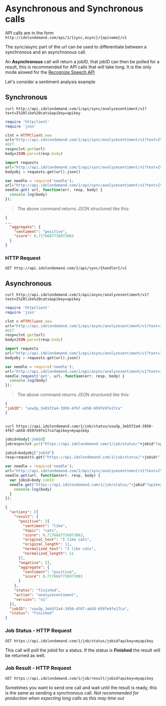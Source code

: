

# Asynchronous and Synchronous calls

API calls are in the form `http://idolondemand.com/api/1/{sync,async}/{apiname}/v1`

The sync/async part of the url can be used to differentiate between a synchronous and an asynchronous call.

An **Asynchronous** call will return a jobID, that jobID can then be polled for a result, this is recommended for API calls that will take long. It is the only mode alowed for the [Recognize Speech API]()

Let's consider a sentiment analysis example

## Synchronous

```shell
curl http://api.idolondemand.com/1/api/sync/analyzesentiment/v1?text=I%20like%20cats&apikey=apikey
```

```ruby
require 'httpclient'
require 'json'

clnt = HTTPClient.new
url="http://api.idolondemand.com/1/api/sync/analyzesentiment/v1?text=I%20like%20cats&apikey=apikey"
#GET
resp=clnt.get(url)
body=JSON.parse(resp.body)
```

```python
import requests
url="http://api.idolondemand.com/1/api/sync/analyzesentiment/v1?text=I%20like%20cats&apikey=apikey"
bodyobj = requests.get(url).json()
```

```javascript
var needle = require('needle');
url="http://api.idolondemand.com/1/api/sync/analyzesentiment/v1?text=I%20like%20cats&apikey=apikey"
needle.get( url, function(err, resp, body) {
  console.log(body)
});
```

> The above command returns JSON structured like this:

```json
{
...
  "aggregate": {
    "sentiment": "positive",
    "score": 0.7176687736973063
  }
}
```

### HTTP Request

`GET http://api.idolondemand.com/1/api/sync/{handler}/v1`

## Asynchronous

```shell
curl http://api.idolondemand.com/1/api/async/analyzesentiment/v1?text=I%20like%20cats&apikey=apikey
```


```ruby
require 'httpclient'
require 'json'

clnt = HTTPClient.new
url="http://api.idolondemand.com/1/api/async/analyzesentiment/v1?text=I%20like%20cats&apikey=apikey"
#GET
resp=clnt.get(url)
body=JSON.parse(resp.body)
```

```python
import requests
url="http://api.idolondemand.com/1/api/async/analyzesentiment/v1?text=I%20like%20cats&apikey=apikey"
bodyobj = requests.get(url).json()
```

```javascript
var needle = require('needle');
url="http://api.idolondemand.com/1/api/async/analyzesentiment/v1?text=I%20like%20cats&apikey=apikey"
needle.request('get', url, function(err, resp, body) {
  console.log(body)
});
```


> The above command returns JSON structured like this:

```json
{
"jobID": "usw3p_3eb5f2a4-3950-4f67-ab58-6597e9fe17ca"
}
```

```shell

curl https://api.idolondemand.com/1/job/status/usw3p_3eb5f2a4-3950-4f67-ab58-6597e9fe17ca?apikey=myapikey
```

```ruby
jobid=body[:jobId]
jobresp=clnt.get("https://api.idolondemand.com/1/job/status/"+jobid"?apikey=myapikey")
```

```python
jobid=bodyobj["jobId"]
resp=requests.get("https://api.idolondemand.com/1/job/status/"+jobid+"?apikey=myapikey")

```

```javascript
var needle = require('needle');
url="http://api.idolondemand.com/1/api/sync/analyzesentiment/v1?text=I%20like%20cats&apikey=apikey"
needle.get(url, function(err, resp, body) {
  var jobid=body.jobId
  needle.get("https://api.idolondemand.com/1/job/status/"+jobid"?apikey=myapikey",function(err,resp,body){
    console.log(body)
  }
});
```


```json
{
  "actions": [{
    "result": {
      "positive": [{
        "sentiment": "like",
        "topic": "cats",
        "score": 0.7176687736973063,
        "original_text": "I like cats",
        "original_length": 11,
        "normalized_text": "I like cats",
        "normalized_length": 11
      }],
      "negative": [],
      "aggregate": {
        "sentiment": "positive",
        "score": 0.7176687736973063
      }
    },
    "status": "finished",
    "action": "analyzesentiment",
    "version": "v1"
  }],
  "jobID": "usw3p_3eb5f2a4-3950-4f67-ab58-6597e9fe17ca",
  "status": "finished"
}
```

### Job Status - HTTP Request

`GET https://api.idolondemand.com/1/job/status/jobid?apikey=myapikey`

This call will poll the jobid for a status. If the status is **Finished** the result will be returned as well.

### Job Result - HTTP Request

`GET https://api.idolondemand.com/1/job/result/jobid?apikey=myapikey`

Sometimes you want to send one call and wait until the result is ready, this is the same as sending a synchronous call. *Not recommended for production when expecting long calls as this may time out*
